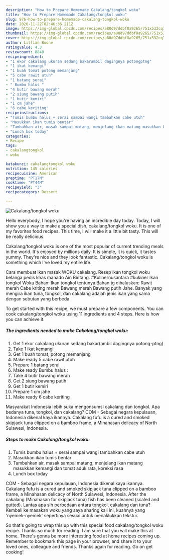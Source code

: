 ```yaml
---
description: "How to Prepare Homemade Cakalang/tongkol woku"
title: "How to Prepare Homemade Cakalang/tongkol woku"
slug: 976-how-to-prepare-homemade-cakalang-tongkol-woku
date: 2020-11-22T02:46:36.211Z
image: https://img-global.cpcdn.com/recipes/a80d97ddbf8a9265/751x532cq70/cakalangtongkol-woku-foto-resep-utama.jpg
thumbnail: https://img-global.cpcdn.com/recipes/a80d97ddbf8a9265/751x532cq70/cakalangtongkol-woku-foto-resep-utama.jpg
cover: https://img-global.cpcdn.com/recipes/a80d97ddbf8a9265/751x532cq70/cakalangtongkol-woku-foto-resep-utama.jpg
author: Lillian Boone
ratingvalue: 4.3
reviewcount: 8840
recipeingredient:
- "1 ekor cakalang ukuran sedang bakarambil dagingnya potongptng"
- "1 ikat kemangi"
- "1 buah tomat potong memanjang"
- "5 cabe rawit utuh"
- "1 batang serai"
- " Bumbu halus "
- "4 butir bawang merah"
- "2 siung bawang putih"
- "1 butir kemiri"
- "1 cm jahe"
- "6 cabe keriting"
recipeinstructions:
- "Tumis bumbu halus + serai sampai wangi tambahkan cabe utuh"
- "Masukkan ikan tumis bentar"
- "Tambahkan air, masak sampai matang, menjelang ikan matang masukkan kemangi dan tomat aduk rata, koreksi rasa"
- "Lunch box today"
categories:
- Recipe
tags:
- cakalangtongkol
- woku

katakunci: cakalangtongkol woku 
nutrition: 145 calories
recipecuisine: American
preptime: "PT17M"
cooktime: "PT44M"
recipeyield: "3"
recipecategory: Dessert

---
```



![Cakalang/tongkol woku](https://img-global.cpcdn.com/recipes/a80d97ddbf8a9265/751x532cq70/cakalangtongkol-woku-foto-resep-utama.jpg)

Hello everybody, I hope you're having an incredible day today. Today, I will show you a way to make a special dish, cakalang/tongkol woku. It is one of my favorites food recipes. This time, I will make it a little bit tasty. This will be really delicious.

Cakalang/tongkol woku is one of the most popular of current trending meals in the world. It's enjoyed by millions daily. It is simple, it is quick, it tastes yummy. They're nice and they look fantastic. Cakalang/tongkol woku is something which I've loved my entire life.

Cara membuat ikan masak WOKU cakalang. Resep ikan tongkol woku belanga pedis khas manado Ain Bintang. #Kulinernusantara #kukiner Ikan tongkol Woku Bahan: Ikan tongkol tentunya Bahan tg dihaluskan: Rawit merah Cabe kriting merah Bawang merah Bawang putih Jahe. Banyak yang mengira ikan tuna, tongkol, dan cakalang adalah jenis ikan yang sama dengan sebutan yang berbeda.


To get started with this recipe, we must prepare a few components. You can cook cakalang/tongkol woku using 11 ingredients and 4 steps. Here is how you can achieve it.

<!--inarticleads1-->

##### The ingredients needed to make Cakalang/tongkol woku:

1. Get 1 ekor cakalang ukuran sedang bakar(ambil dagingnya potong-ptng)
1. Take 1 ikat kemangi
1. Get 1 buah tomat, potong memanjang
1. Make ready 5 cabe rawit utuh
1. Prepare 1 batang serai
1. Make ready  Bumbu halus :
1. Take 4 butir bawang merah
1. Get 2 siung bawang putih
1. Get 1 butir kemiri
1. Prepare 1 cm jahe
1. Make ready 6 cabe keriting


Masyarakat Indonesia lebih suka mengonsumsi cakalang dan tongkol. Apa bedanya tuna, tongkol, dan cakalang? COM - Sebagai negara kepulauan, Indonesia dikenal kaya ikannya. Cakalang fufu is a cured and smoked skipjack tuna clipped on a bamboo frame, a Minahasan delicacy of North Sulawesi, Indonesia. 

<!--inarticleads2-->

##### Steps to make Cakalang/tongkol woku:

1. Tumis bumbu halus + serai sampai wangi tambahkan cabe utuh
1. Masukkan ikan tumis bentar
1. Tambahkan air, masak sampai matang, menjelang ikan matang masukkan kemangi dan tomat aduk rata, koreksi rasa
1. Lunch box today


COM - Sebagai negara kepulauan, Indonesia dikenal kaya ikannya. Cakalang fufu is a cured and smoked skipjack tuna clipped on a bamboo frame, a Minahasan delicacy of North Sulawesi, Indonesia. After the cakalang (Minahasan for skipjack tuna) fish has been cleaned (scaled and gutted). Lantas apa sih perbedaan antara tongkol, cakalang dan tuna? Kembali ke masakan woku yang saya sharing kali ini, kuahnya yang &#39;nyemek-nyemek&#39; sepertinya sesuai untuk menaklukkan tekstur. 

So that's going to wrap this up with this special food cakalang/tongkol woku recipe. Thanks so much for reading. I am sure that you will make this at home. There's gonna be more interesting food at home recipes coming up. Remember to bookmark this page in your browser, and share it to your loved ones, colleague and friends. Thanks again for reading. Go on get cooking!

